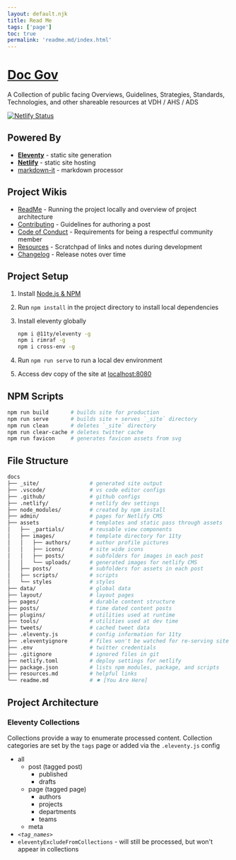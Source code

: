 ```yaml
---
layout: default.njk
title: Read Me
tags: ['page']
toc: true
permalink: 'readme.md/index.html'
---
```


# [Doc Gov](https://docgov.dev)

A Collection of public facing Overviews, Guidelines, Strategies, Standards, Technologies, and other shareable resources at VDH / AHS / ADS

[![Netlify Status](https://api.netlify.com/api/v1/badges/9f4b70bd-ec3e-4e7e-b036-4446fbcd4b74/deploy-status)](https://app.netlify.com/sites/open-sourced/deploys)

## Powered By

* [**Eleventy**](https://www.11ty.io) - static site generation
* [**Netlify**](https://www.netlify.com/) - static site hosting
* [markdown-it](https://github.com/markdown-it/markdown-it) - markdown processor

## Project Wikis

* [ReadMe](/readme.md) - Running the project locally and overview of project architecture
* [Contributing](/contributing.md) - Guidelines for authoring a post
* [Code of Conduct](/code_of_conduct.md) - Requirements for being a respectful community member
* [Resources](/resources.md) - Scratchpad of links and notes during development
* [Changelog](/changelog.md) - Release notes over time

## Project Setup

1. Install [Node.js & NPM](https://nodejs.org/en/download/)
2. Run `npm install` in the project directory to install local dependencies
3. Install eleventy globally

    ```bash
    npm i @11ty/eleventy -g
    npm i rimraf -g
    npm i cross-env -g
    ```

4. Run `npm run serve` to run a local dev environment
5. Access dev copy of the site at [localhost:8080](http://localhost:8080)

## NPM Scripts

```bash
npm run build       # builds site for production
npm run serve       # builds site + serves `_site` directory
npm run clean       # deletes `_site` directory
npm run clear-cache # deletes twitter cache
npm run favicon     # generates favicon assets from svg
```


## File Structure

``` bash
docs
├── _site/                # generated site output
├── .vscode/              # vs code editor configs
├── .github/              # github configs
├── .netlify/             # netlify dev settings
├── node_modules/         # created by npm install
├── admin/                # pages for Netlify CMS
├── assets                # templates and static pass through assets
│   ├── _partials/        # reusable view components
│   ├── images/           # template directory for 11ty
│   │   ├── authors/      # author profile pictures
│   │   ├── icons/        # site wide icons
│   │   ├── posts/        # subfolders for images in each post
│   │   └── uploads/      # generated images for netlify CMS
│   ├── posts/            # subfolders for assets in each post
│   ├── scripts/          # scripts
│   └── styles            # styles
├── data/                 # global data
├── layout/               # layout pages
├── pages/                # durable content structure
├── posts/                # time dated content posts
├── plugins/              # utilities used at runtime
├── tools/                # utilities used at dev time
├── tweets/               # cached tweet data
├── .eleventy.js          # config information for 11ty
├── .eleventyignore       # files won't be watched for re-serving site
├── .env                  # twitter credentials
├── .gitignore            # ignored files in git
├── netlify.toml          # deploy settings for netlify
├── package.json          # lists npm modules, package, and scripts
├── resources.md          # helpful links
└── readme.md             # 🟊 [You Are Here]
```


## Project Architecture

### Eleventy Collections

Collections provide a way to enumerate processed content.  Collection categories are set by the `tags` page or added via the `.eleventy.js` config

* all
  * post (tagged post)
    * published
    * drafts
  * page (tagged page)
    * authors
    * projects
    * departments
    * teams
  * meta
* *`<tag_names>`*
* `eleventyExcludeFromCollections` - will still be processed, but won't appear in collections
